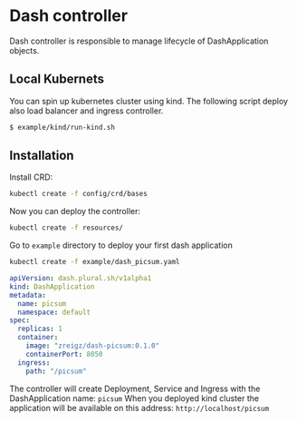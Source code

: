 # Dash controller

Dash controller is responsible to manage lifecycle of DashApplication objects.

## Local Kubernets

You can spin up kubernetes cluster using kind.
The following script deploy also load balancer and ingress controller.

```bash
$ example/kind/run-kind.sh
```

## Installation

Install CRD: 
```bash
kubectl create -f config/crd/bases
```

Now you can deploy the controller:

```bash
kubectl create -f resources/
```

Go to `example` directory to deploy your first dash application
```bash
kubectl create -f example/dash_picsum.yaml
```


```yaml
apiVersion: dash.plural.sh/v1alpha1
kind: DashApplication
metadata:
  name: picsum
  namespace: default
spec:
  replicas: 1
  container:
    image: "zreigz/dash-picsum:0.1.0"
    containerPort: 8050
  ingress:
    path: "/picsum"
```

The controller will create Deployment, Service and Ingress with the DashApplication name: `picsum`
When you deployed kind cluster the application will be available on this address: `http://localhost/picsum`
